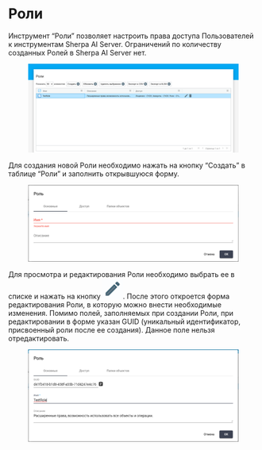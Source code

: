 # Роли

Инструмент “Роли” позволяет настроить права доступа Пользователей к инструментам Sherpa AI Server. Ограничений по количеству созданных Ролей в Sherpa AI Server нет.

<figure><img src="../../.gitbook/assets/изображение (274).png" alt=""><figcaption></figcaption></figure>

Для создания новой Роли необходимо нажать на кнопку “Создать” в таблице “Роли” и заполнить открывшуюся форму.&#x20;

<figure><img src="../../.gitbook/assets/изображение (276).png" alt=""><figcaption></figcaption></figure>

Для просмотра и редактирования Роли необходимо выбрать ее в списке и нажать на кнопку ![](<../../.gitbook/assets/изображение (275).png>). После этого откроется форма редактирования Роли, в которую можно внести необходимые изменения. Помимо полей, заполняемых при создании Роли, при редактировании в форме указан GUID (уникальный идентификатор, присвоенный роли после ее создания). Данное поле нельзя отредактировать.

<figure><img src="../../.gitbook/assets/изображение (277).png" alt=""><figcaption></figcaption></figure>

